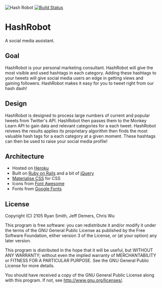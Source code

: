 ![Hash Robot](https://raw.githubusercontent.com/rysmith/hashrobot/master/app/assets/images/hashrobot_sm.png)
[![Build Status](https://travis-ci.org/rysmith/hashrobot.svg?branch=master)](https://travis-ci.org/rysmith/hashrobot)

# HashRobot

A social media assistant.

## Goal

HashRobot is your personal marketing consultant.
HashRobot will give the most visible and used hashtags in each category. Adding these hashtags to your tweets will give social media users an edge in getting views and gaining followers.
HashRobot makes it easy for you to tweet right from our hash dash!

## Design

HashRobot is designed to process large numbers of current and popular tweets from Twitter's API.
HashRobot then passes them to the Monkey Learn API to gain data and relevant categories for a each tweet.
HashRobot reivews the results applies its proprietary algorithm then finds the most valuable hash tags for a each category at a given moment.
These hashtags can then be used to raise your social media profile!

## Architecture

* Hosted on [Heroku](https://www.heroku.com/ "Heroku")
* Built on [Ruby on Rails](http://rubyonrails.org/ "rails") and a bit of <a href="https://jquery.com/">jQuery</a>
* [Materialise CSS](http://materializecss.com/ "Materialize") for CSS
* Icons from [Font Awesome](https://fortawesome.github.io/Font-Awesome/icons/ "Font Awesome")
* Fonts from [Google Fonts](https://www.google.com/fonts "Google fonts")

## License

Copyright (C) 2105 Ryan Smith, Jeff Demers, Chris Wu

This program is free software: you can redistribute it and/or modify
it under the terms of the GNU General Public License as published by
the Free Software Foundation, either version 3 of the License, or
(at your option) any later version.

This program is distributed in the hope that it will be useful,
but WITHOUT ANY WARRANTY; without even the implied warranty of
MERCHANTABILITY or FITNESS FOR A PARTICULAR PURPOSE.  See the
GNU General Public License for more details.

You should have received a copy of the GNU General Public License
along with this program.  If not, see <http://www.gnu.org/licenses/>.
